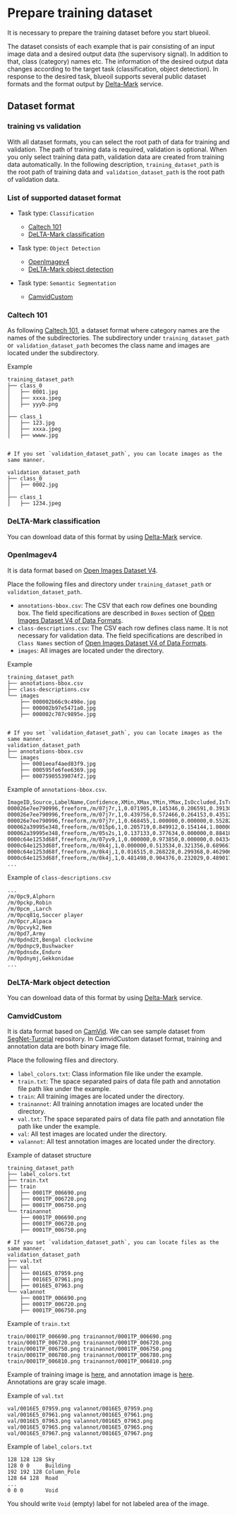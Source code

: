 # Prepare training dataset

It is necessary to prepare the training dataset before you start blueoil.

The dataset consists of each example that is pair consisting of an input image data and a desired output data (the supervisory signal). In addition to that, class (category) names etc.
The information of the desired output data changes according to the target task (classification, object detection). In response to the desired task, blueoil supports several public dataset formats and the format output by [Delta-Mark](https://delta.leapmind.io/mark/) service.

## Dataset format

### training vs validation
With all dataset formats, you can select the root path of data for training and validation.
The path of training data is required, validation is optional. When you only select training data path, validation data are created from training data automatically. In the following description, `training_dataset_path` is the root path of training data and` validation_dataset_path` is the root path of validation data.

### List of supported dataset format

- Task type: `Classification`
  - [Caltech 101](#caltech-101)
  - [DeLTA-Mark classification](#delta-mark-classification)

- Task type: `Object Detection`
  - [OpenImagev4](#openimagev4)
  - [DeLTA-Mark object detection](#delta-mark-object-detection )

- Task type: `Semantic Segmentation`
  - [CamvidCustom](#camvidcustom)

### Caltech 101
As following [Caltech 101](http://www.vision.caltech.edu/Image_Datasets/Caltech101/), a dataset format where category names are the names of the subdirectories.
The subdirectory under `training_dataset_path` or` validation_dataset_path` becomes the class name and images are located under the subdirectory.

Example

```
training_dataset_path
├── class_0
│   ├── 0001.jpg
│   ├── xxxa.jpeg
│   ├── yyyb.png
│
├── class_1
│   ├── 123.jpg
│   ├── xxxa.jpeg
│   ├── wwww.jpg


# If you set `validation_dataset_path`, you can locate images as the same manner.

validation_dataset_path
├── class_0
│   ├── 0002.jpg
│
├── class_1
│   ├── 1234.jpeg

```

### DeLTA-Mark classification
You can download data of this format by using [Delta-Mark](https://delta.leapmind.io/mark/) service.


### OpenImagev4

It is data format based on [Open Images Dataset V4](https://storage.googleapis.com/openimages/web/index.html).

Place the following files and directory under `training_dataset_path` or` validation_dataset_path`.
* `annotations-bbox.csv`: The CSV that each row defines one bounding box. The field specifications are described in `Boxes` section of [Open Images Dataset V4 of Data Formats](https://storage.googleapis.com/openimages/web/download.html#dataformats).
* `class-descriptions.csv`: The CSV each row defines class name. It is not necessary for validation data. 
 The field specifications are described in `Class Names` section of [Open Images Dataset V4 of Data Formats](https://storage.googleapis.com/openimages/web/download.html#dataformats).
* `images`: All images are located under the directory.


Example

```
training_dataset_path
├── annotations-bbox.csv
├── class-descriptions.csv
└── images
    ├── 000002b66c9c498e.jpg
    ├── 000002b97e5471a0.jpg
    ├── 000002c707c9895e.jpg


# If you set `validation_dataset_path`, you can locate images as the same manner.
validation_dataset_path
├── annotations-bbox.csv
└── images
    ├── 0001eeaf4aed83f9.jpg
    ├── 000595fe6fee6369.jpg
    ├── 00075905539074f2.jpg
```


Example of `annotations-bbox.csv`.

```
ImageID,Source,LabelName,Confidence,XMin,XMax,YMin,YMax,IsOccluded,IsTruncated,IsGroupOf,IsDepiction,IsInside
000026e7ee790996,freeform,/m/07j7r,1,0.071905,0.145346,0.206591,0.391306,0,1,1,0,0
000026e7ee790996,freeform,/m/07j7r,1,0.439756,0.572466,0.264153,0.435122,0,1,1,0,0
000026e7ee790996,freeform,/m/07j7r,1,0.668455,1.000000,0.000000,0.552825,0,1,1,0,0
000062a39995e348,freeform,/m/015p6,1,0.205719,0.849912,0.154144,1.000000,0,0,0,0,0
000062a39995e348,freeform,/m/05s2s,1,0.137133,0.377634,0.000000,0.884185,1,1,0,0,0
0000c64e1253d68f,freeform,/m/07yv9,1,0.000000,0.973850,0.000000,0.043342,0,1,1,0,0
0000c64e1253d68f,freeform,/m/0k4j,1,0.000000,0.513534,0.321356,0.689661,0,1,0,0,0
0000c64e1253d68f,freeform,/m/0k4j,1,0.016515,0.268228,0.299368,0.462906,1,0,0,0,0
0000c64e1253d68f,freeform,/m/0k4j,1,0.481498,0.904376,0.232029,0.489017,1,0,0,0,0
...
```


Example of `class-descriptions.csv`
```
...
/m/0pc9,Alphorn
/m/0pckp,Robin
/m/0pcm_,Larch
/m/0pcq81q,Soccer player
/m/0pcr,Alpaca
/m/0pcvyk2,Nem
/m/0pd7,Army
/m/0pdnd2t,Bengal clockvine
/m/0pdnpc9,Bushwacker
/m/0pdnsdx,Enduro
/m/0pdnymj,Gekkonidae
...
```



### DeLTA-Mark object detection
You can download data of this format by using [Delta-Mark](https://delta.leapmind.io/mark/) service.


### CamvidCustom

It is data format based on [CamVid](http://mi.eng.cam.ac.uk/research/projects/VideoRec/CamVid/). We can see sample dataset from [SegNet-Turorial](https://github.com/alexgkendall/SegNet-Tutorial) repository. In CamvidCustom dataset format, training and annotation data are both binary image file.

Place the following files and directory.

- `label_colors.txt`: Class information file like under the example.
- `train.txt`: The space separated pairs of data file path and annotation file path like under the example.
- `train`: All training images are located under the directory.
- `trainannot`: All training annotation images are located under the directory.
- `val.txt`: The space separated pairs of data file path and annotation file path like under the example.
- `val`: All test images are located under the directory.
- `valannot`: All test annotation images are located under the directory.

Example of dataset structure

```
training_dataset_path
├── label_colors.txt
├── train.txt
├── train
│   ├── 0001TP_006690.png
│   ├── 0001TP_006720.png
│   ├── 0001TP_006750.png
└── trainannot
    ├── 0001TP_006690.png
    ├── 0001TP_006720.png
    ├── 0001TP_006750.png

# If you set `validation_dataset_path`, you can locate files as the same manner.
validation_dataset_path
├── val.txt
├── val
│   ├── 0016E5_07959.png
│   ├── 0016E5_07961.png
│   ├── 0016E5_07963.png
└── valannot
    ├── 0001TP_006690.png
    ├── 0001TP_006720.png
    ├── 0001TP_006750.png
```

Example of `train.txt`

```
train/0001TP_006690.png trainannot/0001TP_006690.png
train/0001TP_006720.png trainannot/0001TP_006720.png
train/0001TP_006750.png trainannot/0001TP_006750.png
train/0001TP_006780.png trainannot/0001TP_006780.png
train/0001TP_006810.png trainannot/0001TP_006810.png
```

Example of training image is [here](https://github.com/alexgkendall/SegNet-Tutorial/blob/master/CamVid/train/0001TP_006690.png), and annotation image is [here](https://github.com/alexgkendall/SegNet-Tutorial/blob/master/CamVid/testannot/0001TP_008550.png). Annotations are gray scale image.

Example of `val.txt`

```
val/0016E5_07959.png valannot/0016E5_07959.png
val/0016E5_07961.png valannot/0016E5_07961.png
val/0016E5_07963.png valannot/0016E5_07963.png
val/0016E5_07965.png valannot/0016E5_07965.png
val/0016E5_07967.png valannot/0016E5_07967.png
```

Example of `label_colors.txt`

```
128 128 128	Sky
128 0 0		Building
192 192 128	Column_Pole
128 64 128	Road
...
0 0 0		Void
```

You should write `Void` (empty) label for not labeled area of the image.